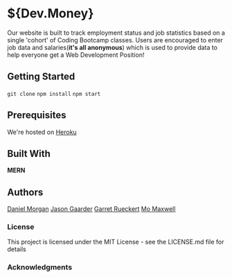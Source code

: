 # ${Dev.Money}
Our website is built to track employment status and job statistics based on a single 'cohort' of Coding Bootcamp classes. Users are encouraged to enter job data and salaries(__it's all anonymous__) which is used to provide data to help everyone get a Web Development Position!

## Getting Started
``` git clone ```
``` npm install ```
``` npm start ```

## Prerequisites
We're hosted on [Heroku]()

## Built With
**MERN**

## Authors
[Daniel Morgan](https://github.com/danielut4)
[Jason Gaarder](https://github.com/jpgaarder)
[Garret Rueckert](https://github.com/gruecke2)
[Mo Maxwell](https://github.com/MorganMaxwell)

### License
This project is licensed under the MIT License - see the LICENSE.md file for details

### Acknowledgments
